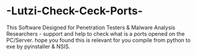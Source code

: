 # -Lutzi-Check-Ceck-Ports-
This Software Designed for Penetration Testers &amp; Malware Analysis Researchers - support and help to check what is a ports opened on the PC/Server. hope you found this is relevant for you compile from python to exe by pyinstaller &amp; NSIS.

